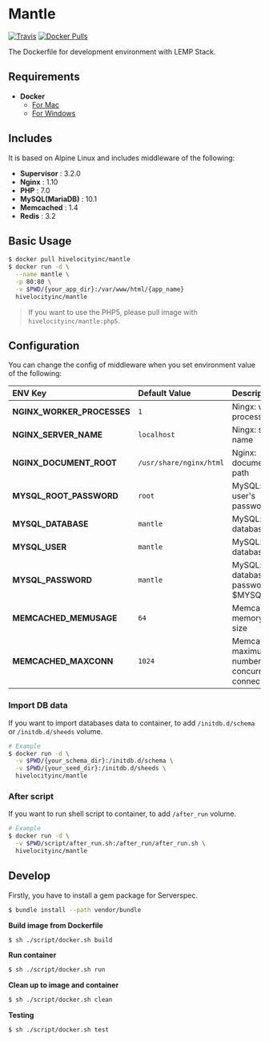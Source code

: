 # Mantle

[![Travis](https://img.shields.io/travis/hivelocityinc/mantle.svg?style=flat-square)](https://travis-ci.org/hivelocityinc/mantle)
[![Docker Pulls](https://img.shields.io/docker/pulls/hivelocityinc/mantle.svg?maxAge=2592000?style=flat-square)](https://hub.docker.com/r/hivelocityinc/mantle/)

The Dockerfile for development environment with LEMP Stack.

## Requirements

- **Docker**
  - [For Mac](https://docs.docker.com/docker-for-mac/)
  - [For Windows](https://docs.docker.com/docker-for-windows/)

## Includes

It is based on Alpine Linux and includes middleware of the following:

- **Supervisor** : 3.2.0
- **Nginx** : 1.10
- **PHP** : 7.0
- **MySQL(MariaDB)** : 10.1
- **Memcached** : 1.4
- **Redis** : 3.2


## Basic Usage

```bash
$ docker pull hivelocityinc/mantle
$ docker run -d \
  --name mantle \
  -p 80:80 \
  -v $PWD/{your_app_dir}:/var/www/html/{app_name}
  hivelocityinc/mantle
```

> If you want to use the PHP5, please pull image with `hivelocityinc/mantle:php5`.

## Configuration

You can change the config of middleware when you set environment value of the following:

| ENV Key | Default Value | Description |
|:---|:---|:---|
| **NGINX_WORKER_PROCESSES** | `1` | Ningx: worker processes |
| **NGINX_SERVER_NAME** | `localhost` | Ningx: server name |
| **NGINX_DOCUMENT_ROOT** | `/usr/share/nginx/html` | Nginx: document root path |
| **MYSQL_ROOT_PASSWORD** | `root` | MySQL: root user's password |
| **MYSQL_DATABASE** | `mantle` | MySQL: database name |
| **MYSQL_USER** | `mantle` | MySQL: database user |
| **MYSQL_PASSWORD** | `mantle` | MySQL: database password for $MYSQL_USER |
| **MEMCACHED_MEMUSAGE** | `64` | Memcached: memory usage size |
| **MEMCACHED_MAXCONN** | `1024`| Memcached: maximum number of concurrent connections |

### Import DB data
If you want to import databases data to container, to add `/initdb.d/schema` or `/initdb.d/sheeds` volume.

```bash
# Example
$ docker run -d \
  -v $PWD/{your_schema_dir}:/initdb.d/schema \
  -v $PWD/{your_seed_dir}:/initdb.d/sheeds \
  hivelocityinc/mantle
```

### After script

If you want to run shell script to container, to add `/after_run` volume.

```bash
# Example
$ docker run -d \
  -v $PWD/script/after_run.sh:/after_run/after_run.sh \
  hivelocityinc/mantle
```

## Develop

Firstly, you have to install a gem package for Serverspec.

```bash
$ bundle install --path vendor/bundle
```

**Build image from Dockerfile**

```bash
$ sh ./script/docker.sh build
```

**Run container**

```bash
$ sh ./script/docker.sh run
```

**Clean up to image and container**

```bash
$ sh ./script/docker.sh clean
```

**Testing**

```bash
$ sh ./script/docker.sh test
```
